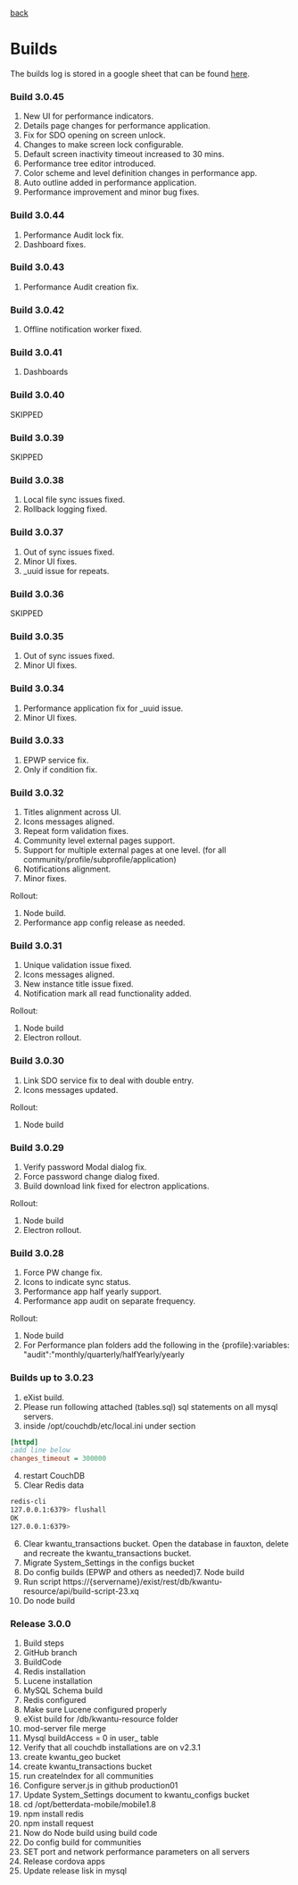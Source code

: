 [back](https://github.com/kwantu/platformconfiguration/wiki)
# Builds
The builds log is stored in a google sheet that can be found [here](https://docs.google.com/spreadsheets/d/1Lfj2OvJGmRuJYlc24lY1OhmxVQzQ5_o6QCp_lZKlHQ4/edit?usp=sharing).

### Build 3.0.45

1. New UI for performance indicators.
2. Details page changes for performance application.
3. Fix for SDO opening on screen unlock.
4. Changes to make screen lock configurable.
5. Default screen inactivity timeout increased to 30 mins.
6. Performance tree editor introduced.
7. Color scheme and level definition changes in performance app.
8. Auto outline added in performance application.
9. Performance improvement and minor bug fixes.


### Build 3.0.44

1. Performance Audit lock fix.
2. Dashboard fixes.

### Build 3.0.43

1. Performance Audit creation fix.

### Build 3.0.42

1. Offline notification worker fixed.

### Build 3.0.41

1. Dashboards

### Build 3.0.40

SKIPPED

### Build 3.0.39

SKIPPED

### Build 3.0.38

1. Local file sync issues fixed.
2. Rollback logging fixed.


### Build 3.0.37

1. Out of sync issues fixed.
2. Minor UI fixes.
3. _uuid issue for repeats.


### Build 3.0.36

SKIPPED

### Build 3.0.35

1. Out of sync issues fixed.
2. Minor UI fixes.

### Build 3.0.34

1. Performance application fix for _uuid issue.
2. Minor UI fixes.

### Build 3.0.33

1. EPWP service fix.
2. Only if condition fix.

### Build 3.0.32

1. Titles alignment across UI.
2. Icons messages aligned.
3. Repeat form validation fixes.
4. Community level external pages support.
5. Support for multiple external pages at one level. (for all community/profile/subprofile/application)
6. Notifications alignment.
7. Minor fixes.

Rollout: 
1. Node build.
2. Performance app config release as needed.


### Build 3.0.31

1. Unique validation issue fixed.
2. Icons messages aligned.
3. New instance title issue fixed.
4. Notification mark all read functionality added.

Rollout: 
1. Node build
2. Electron rollout.


### Build 3.0.30

1. Link SDO service fix to deal with double entry.
2. Icons messages updated.

Rollout: 
1. Node build



### Build 3.0.29

1. Verify password Modal dialog fix.
2. Force password change dialog fixed.
3. Build download link fixed for electron applications.

Rollout: 
1. Node build
2. Electron rollout.



### Build 3.0.28

1. Force PW change fix.
2. Icons to indicate sync status.
3. Performance app half yearly support.
4. Performance app audit on separate frequency.

Rollout: 
1. Node build
2. For Performance plan folders add the following in the {profile}:variables: "audit":"monthly/quarterly/halfYearly/yearly




### Builds up to 3.0.23
1. eXist build.
2. Please run following attached (tables.sql) sql statements on all mysql servers.
3. inside   /opt/couchdb/etc/local.ini under section
```ini
[httpd]
;add line below
changes_timeout = 300000
```
4. restart CouchDB
5. Clear Redis data
```bash
redis-cli
127.0.0.1:6379> flushall
OK
127.0.0.1:6379>
```
6. Clear kwantu_transactions bucket. Open the database in fauxton, delete and recreate the kwantu_transactions bucket.
7. Migrate System_Settings in the configs bucket
8. Do config builds (EPWP and others as needed)7. Node build
9. Run script https://{servername}/exist/rest/db/kwantu-resource/api/build-script-23.xq
10. Do node build

### Release 3.0.0
1. Build steps
1. GitHub branch
1. BuildCode
1. Redis installation
1. Lucene installation
1. MySQL Schema build
1. Redis configured
1. Make sure Lucene configured properly
1. eXist build for /db/kwantu-resource folder
1. mod-server file merge
1. Mysql buildAccess = 0 in user_ table
1. Verify that all couchdb installations are on v2.3.1
1. create kwantu_geo bucket
1. create kwantu_transactions bucket
1. run createIndex for all communities
1. Configure server.js in github production01
1. Update System_Settings document to kwantu_configs bucket
1. cd /opt/betterdata-mobile/mobile1.8
1. npm install redis
1. npm install request
1. Now do Node build using build code
1. Do config build for communities
1. SET port and network performance parameters on all servers
1. Release cordova apps
1. Update release lisk in mysql